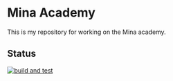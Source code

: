 # Mina Academy

This is my repository for working on the Mina academy.

## Status
[![build and test](https://github.com/MaxWallwey/maxwallwey-todo/actions/workflows/build-and-test.yml/badge.svg)](https://github.com/MaxWallwey/maxwallwey-todo/actions/workflows/build-and-test.yml)
